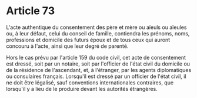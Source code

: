 # Article 73

L'acte authentique du consentement des père et mère ou aïeuls ou aïeules ou, à leur défaut, celui du conseil de famille, contiendra les prénoms, noms, professions et domicile des futurs époux et de tous ceux qui auront concouru à l'acte, ainsi que leur degré de parenté.

Hors le cas prévu par l'article 159 du code civil, cet acte de consentement est dressé, soit par un notaire, soit par l'officier de l'état civil du domicile ou de la résidence de l'ascendant, et, à l'étranger, par les agents diplomatiques ou consulaires français. Lorsqu'il est dressé par un officier de l'état civil, il ne doit être légalisé, sauf conventions internationales contraires, que lorsqu'il y a lieu de le produire devant les autorités étrangères.
